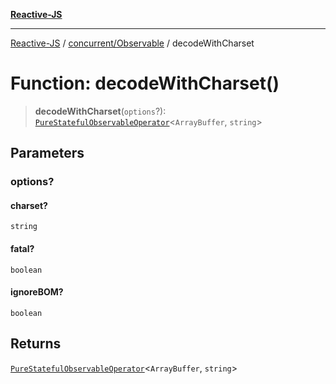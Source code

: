 [**Reactive-JS**](../../../README.md)

***

[Reactive-JS](../../../README.md) / [concurrent/Observable](../README.md) / decodeWithCharset

# Function: decodeWithCharset()

> **decodeWithCharset**(`options`?): [`PureStatefulObservableOperator`](../type-aliases/PureStatefulObservableOperator.md)\<`ArrayBuffer`, `string`\>

## Parameters

### options?

#### charset?

`string`

#### fatal?

`boolean`

#### ignoreBOM?

`boolean`

## Returns

[`PureStatefulObservableOperator`](../type-aliases/PureStatefulObservableOperator.md)\<`ArrayBuffer`, `string`\>
